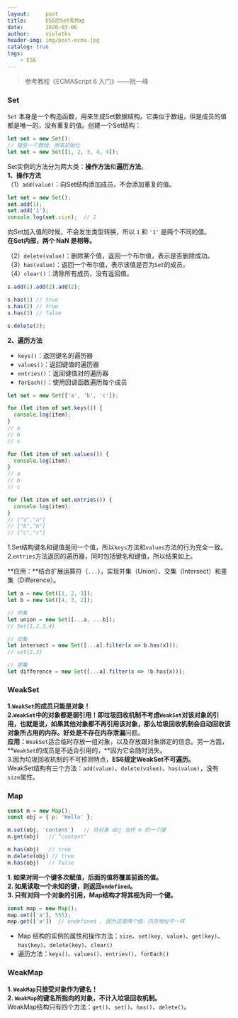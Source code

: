 ```yaml
---
layout:     post
title:      ES6的Set和Map
date:       2020-03-06
author:     violetks
header-img: img/post-ecma.jpg
catalog: true
tags:
    - ES6
---
```


> 参考教程《ECMAScript 6 入门》——阮一峰

### Set
`Set` 本身是一个构造函数，用来生成Set数据结构。它类似于数组，但是成员的值都是唯一的，没有重复的值。创建一个Set结构：<br>

```javascript
let set = new Set();
// 接受一个数组，用来初始化
let set = new Set([1, 2, 3, 4, 4]);
```

Set实例的方法分为两大类：**操作方法**和**遍历方法**。<br>
**1、操作方法**<br>
（1）`add(value)`：向Set结构添加成员，不会添加重复的值。<br>
```javascript
let set = new Set();
set.add(1);
set.add('1');
console.log(set.size);  // 2
```
向Set加入值的时候，不会发生类型转换，所以 `1` 和 `'1'` 是两个不同的值。<br>
**在Set内部，两个 NaN 是相等。**<br>

（2）`delete(value)`：删除某个值，返回一个布尔值，表示是否删除成功。<br>
（3）`has(value)`：返回一个布尔值，表示该值是否为`Set`的成员。<br>
（4）`clear()`：清除所有成员，没有返回值。<br>
```javascript
s.add(1).add(2).add(2);

s.has(1) // true
s.has(2) // true
s.has(3) // false

s.delete(2);
```

**2、遍历方法**<br>
- `keys()`：返回键名的遍历器
- `values()`：返回键值的遍历器
- `entries()`：返回键值对的遍历器
- `forEach()`：使用回调函数遍历每个成员

```javascript
let set = new Set(['a', 'b', 'c']);

for (let item of set.keys()) {
  console.log(item);
}
// a
// b
// c

for (let item of set.values()) {
  console.log(item);
}
// a
// b
// c

for (let item of set.entries()) {
  console.log(item);
}
// ["a","a"]
// ["b","b"]
// ["c","c"]
```

1.Set结构键名和键值是同一个值，所以`keys`方法和`values`方法的行为完全一致。<br>
2.`entries`方法返回的遍历器，同时包括键名和键值，所以结果如上。<br>

**应用：**结合扩展运算符（`...`），实现并集（Union）、交集（Intersect）和差集（Difference）。<br>

```javascript
let a = new Set([1, 2, 3]);
let b = new Set([4, 3, 2]);

// 并集
let union = new Set([...a, ...b]);
// Set{1,2,3,4}

// 交集
let intersect = new Set([...a].filter(x => b.has(x)));
// set{2,3}

// 差集
let difference = new Set([...a].filter(x => !b.has(x)));
```

### WeakSet
**1.`WeakSet`的成员只能是对象！**<br>
**2.`WeakSet`中的对象都是弱引用！**即垃圾回收机制不考虑`WeakSet`对该对象的引用，也就是说，如果其他对象都不再引用该对象，那么垃圾回收机制会自动回收该对象所占用的内存。好处是不存在**内存泄漏**问题。<br>
**应用：**`WeakSet`适合临时存放一组对象，以及存放跟对象绑定的信息。另一方面，**`WeakSet`的成员是不适合引用的，**因为它会随时消失。<br>
3.因为垃圾回收机制的不可预测特点，**ES6规定WeakSet不可遍历。**<br>
WeakSet结构有三个方法：`add(value)`、`delete(value)`、`has(value)`，没有`size`属性。<br>

### Map

```javascript
const m = new Map();
const obj = { p: 'Hello' };

m.set(obj, 'content')   // 将对象 obj 当作 m 的一个键
m.get(obj)   // "content"

m.has(obj)   // true
m.delete(obj) // true
m.has(obj)   // false
```

**1. 如果对同一个键多次赋值，后面的值将覆盖前面的值。**<br>
**2. 如果读取一个未知的键，则返回`undefined`。**<br>
**3. 只有对同一个对象的引用，Map结构才将其视为同一个键。**<br>

```javascript
const map = new Map();
map.set(['a'], 555);
map.get(['a'])  // undefined , 因为这是两个值，内存地址不一样
```

- Map 结构的实例的属性和操作方法：`size`、`set(key, value)`、`get(key)`、`has(key)`、`delete(key)`、`clear()`
- 遍历方法：`keys()`、`values()`、`entries()`、`forEach()`

### WeakMap
**1. `WeakMap`只接受对象作为键名！**<br>
**2. `WeakMap`的键名所指向的对象，不计入垃圾回收机制。**<br>
WeakMap结构只有四个方法：`get()`、`set()`、`has()`、`delete()`。<br>